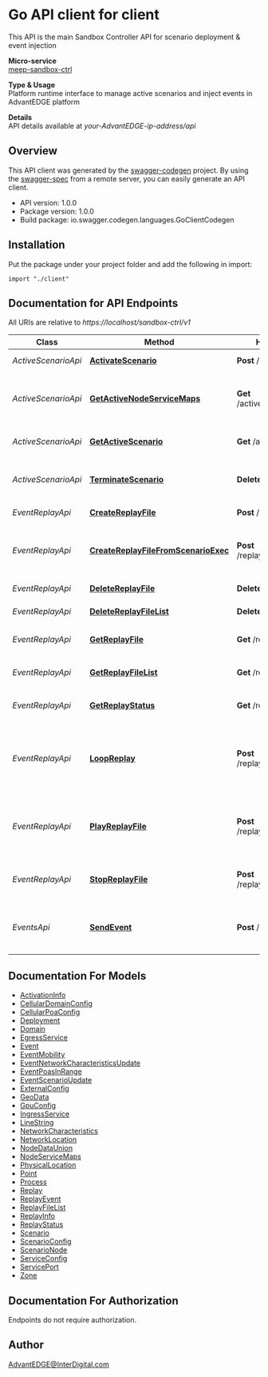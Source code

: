 # Go API client for client

This API is the main Sandbox Controller API for scenario deployment & event injection <p>**Micro-service**<br>[meep-sandbox-ctrl](https://github.com/InterDigitalInc/AdvantEDGE/tree/master/go-apps/meep-sandbox-ctrl) <p>**Type & Usage**<br>Platform runtime interface to manage active scenarios and inject events in AdvantEDGE platform <p>**Details**<br>API details available at _your-AdvantEDGE-ip-address/api_

## Overview
This API client was generated by the [swagger-codegen](https://github.com/swagger-api/swagger-codegen) project.  By using the [swagger-spec](https://github.com/swagger-api/swagger-spec) from a remote server, you can easily generate an API client.

- API version: 1.0.0
- Package version: 1.0.0
- Build package: io.swagger.codegen.languages.GoClientCodegen

## Installation
Put the package under your project folder and add the following in import:
```golang
import "./client"
```

## Documentation for API Endpoints

All URIs are relative to *https://localhost/sandbox-ctrl/v1*

Class | Method | HTTP request | Description
------------ | ------------- | ------------- | -------------
*ActiveScenarioApi* | [**ActivateScenario**](docs/ActiveScenarioApi.md#activatescenario) | **Post** /active/{name} | Deploy a scenario
*ActiveScenarioApi* | [**GetActiveNodeServiceMaps**](docs/ActiveScenarioApi.md#getactivenodeservicemaps) | **Get** /active/serviceMaps | Get deployed scenario&#39;s port mapping
*ActiveScenarioApi* | [**GetActiveScenario**](docs/ActiveScenarioApi.md#getactivescenario) | **Get** /active | Get the deployed scenario
*ActiveScenarioApi* | [**TerminateScenario**](docs/ActiveScenarioApi.md#terminatescenario) | **Delete** /active | Terminate the deployed scenario
*EventReplayApi* | [**CreateReplayFile**](docs/EventReplayApi.md#createreplayfile) | **Post** /replay/{name} | Add a replay file
*EventReplayApi* | [**CreateReplayFileFromScenarioExec**](docs/EventReplayApi.md#createreplayfilefromscenarioexec) | **Post** /replay/{name}/generate | Generate a replay file from Active Scenario events
*EventReplayApi* | [**DeleteReplayFile**](docs/EventReplayApi.md#deletereplayfile) | **Delete** /replay/{name} | Delete a replay file
*EventReplayApi* | [**DeleteReplayFileList**](docs/EventReplayApi.md#deletereplayfilelist) | **Delete** /replay | Delete all replay files
*EventReplayApi* | [**GetReplayFile**](docs/EventReplayApi.md#getreplayfile) | **Get** /replay/{name} | Get a specific replay file
*EventReplayApi* | [**GetReplayFileList**](docs/EventReplayApi.md#getreplayfilelist) | **Get** /replay | Get all replay file names
*EventReplayApi* | [**GetReplayStatus**](docs/EventReplayApi.md#getreplaystatus) | **Get** /replaystatus | Get status of replay manager
*EventReplayApi* | [**LoopReplay**](docs/EventReplayApi.md#loopreplay) | **Post** /replay/{name}/loop | Loop-Execute a replay file present in the platform store
*EventReplayApi* | [**PlayReplayFile**](docs/EventReplayApi.md#playreplayfile) | **Post** /replay/{name}/play | Execute a replay file present in the platform store
*EventReplayApi* | [**StopReplayFile**](docs/EventReplayApi.md#stopreplayfile) | **Post** /replay/{name}/stop | Stop execution of a replay file
*EventsApi* | [**SendEvent**](docs/EventsApi.md#sendevent) | **Post** /events/{type} | Send events to the deployed scenario


## Documentation For Models

 - [ActivationInfo](docs/ActivationInfo.md)
 - [CellularDomainConfig](docs/CellularDomainConfig.md)
 - [CellularPoaConfig](docs/CellularPoaConfig.md)
 - [Deployment](docs/Deployment.md)
 - [Domain](docs/Domain.md)
 - [EgressService](docs/EgressService.md)
 - [Event](docs/Event.md)
 - [EventMobility](docs/EventMobility.md)
 - [EventNetworkCharacteristicsUpdate](docs/EventNetworkCharacteristicsUpdate.md)
 - [EventPoasInRange](docs/EventPoasInRange.md)
 - [EventScenarioUpdate](docs/EventScenarioUpdate.md)
 - [ExternalConfig](docs/ExternalConfig.md)
 - [GeoData](docs/GeoData.md)
 - [GpuConfig](docs/GpuConfig.md)
 - [IngressService](docs/IngressService.md)
 - [LineString](docs/LineString.md)
 - [NetworkCharacteristics](docs/NetworkCharacteristics.md)
 - [NetworkLocation](docs/NetworkLocation.md)
 - [NodeDataUnion](docs/NodeDataUnion.md)
 - [NodeServiceMaps](docs/NodeServiceMaps.md)
 - [PhysicalLocation](docs/PhysicalLocation.md)
 - [Point](docs/Point.md)
 - [Process](docs/Process.md)
 - [Replay](docs/Replay.md)
 - [ReplayEvent](docs/ReplayEvent.md)
 - [ReplayFileList](docs/ReplayFileList.md)
 - [ReplayInfo](docs/ReplayInfo.md)
 - [ReplayStatus](docs/ReplayStatus.md)
 - [Scenario](docs/Scenario.md)
 - [ScenarioConfig](docs/ScenarioConfig.md)
 - [ScenarioNode](docs/ScenarioNode.md)
 - [ServiceConfig](docs/ServiceConfig.md)
 - [ServicePort](docs/ServicePort.md)
 - [Zone](docs/Zone.md)


## Documentation For Authorization
 Endpoints do not require authorization.


## Author

AdvantEDGE@InterDigital.com

